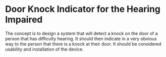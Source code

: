 # Door Knock Indicator for the Hearing Impaired
The concept is to design a system that will detect a knock on the door of a person
that has difficulty hearing. It should then indicate in a very obvious way to the person
that there is a knock at their door. It should be considered usability and installation
of the device.

